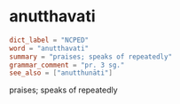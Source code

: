 # anutthavati

``` toml
dict_label = "NCPED"
word = "anutthavati"
summary = "praises; speaks of repeatedly"
grammar_comment = "pr. 3 sg."
see_also = ["anutthunāti"]
```

praises; speaks of repeatedly

